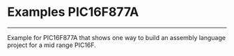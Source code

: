 # Examples PIC16F877A
--------------------

Example for PIC16F877A that shows one way to build 
an assembly language project for a mid range PIC16F.
